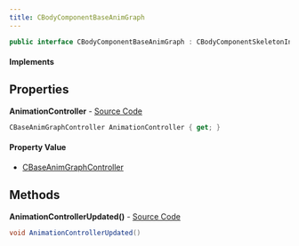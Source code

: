 ```yaml
---
title: CBodyComponentBaseAnimGraph
---
```


```csharp
public interface CBodyComponentBaseAnimGraph : CBodyComponentSkeletonInstance, CBodyComponent, CEntityComponent, ISchemaClass<CEntityComponent>, ISchemaClass<CBodyComponent>, ISchemaClass<CBodyComponentSkeletonInstance>, ISchemaClass<CBodyComponentBaseAnimGraph>, ISchemaField, ISchemaClass, INativeHandle
```

#### Implements

## Properties

**AnimationController** - [Source Code](https://github.com/swiftly-solution/swiftlys2/blob/main/managed/src/SwiftlyS2.Generated/Schemas/Interfaces/CBodyComponentBaseAnimGraph.cs#L16)

```csharp
CBaseAnimGraphController AnimationController { get; }
```

#### Property Value

- [CBaseAnimGraphController](/docs/api/shared/schemadefinitions/cbaseanimgraphcontroller)

## Methods

**AnimationControllerUpdated()** - [Source Code](https://github.com/swiftly-solution/swiftlys2/blob/main/managed/src/SwiftlyS2.Generated/Schemas/Interfaces/CBodyComponentBaseAnimGraph.cs#L18)

```csharp
void AnimationControllerUpdated()
```

